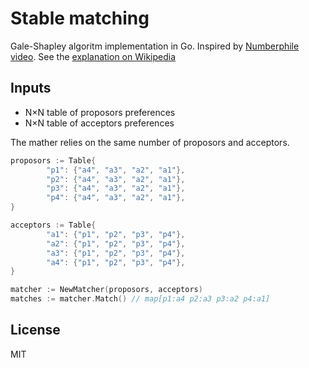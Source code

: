 # Stable matching

Gale-Shapley algoritm implementation in Go. Inspired by [Numberphile video](https://www.youtube.com/watch?v=Qcv1IqHWAzg). See the [explanation on Wikipedia](https://en.wikipedia.org/wiki/Gale–Shapley_algorithm)

## Inputs

- N×N table of proposors preferences
- N×N table of acceptors preferences

The mather relies on the same number of proposors and acceptors.

```go
proposors := Table{
        "p1": {"a4", "a3", "a2", "a1"},
        "p2": {"a4", "a3", "a2", "a1"},
        "p3": {"a4", "a3", "a2", "a1"},
        "p4": {"a4", "a3", "a2", "a1"},
}

acceptors := Table{
        "a1": {"p1", "p2", "p3", "p4"},
        "a2": {"p1", "p2", "p3", "p4"},
        "a3": {"p1", "p2", "p3", "p4"},
        "a4": {"p1", "p2", "p3", "p4"},
}

matcher := NewMatcher(proposors, acceptors)
matches := matcher.Match() // map[p1:a4 p2:a3 p3:a2 p4:a1]
```

## License

MIT
